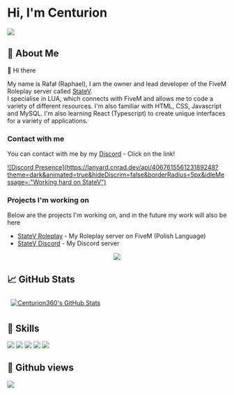 # Hi, I'm Centurion

<img src="https://i.imgur.com/HLknE8y.png">

## 👦 About Me

👋 Hi there

My name is Rafał (Raphael), I am the owner and lead developer of the FiveM Roleplay server called [StateV](https://statev.pl/). <br>
I specialise in LUA, which connects with FiveM and allows me to code a variety of different resources. I'm also familiar with HTML, CSS, Javascript and MySQL. I'm also learning React (Typescript) to create unique interfaces for a variety of applications.

### Contact with me
You can contact with me by my [Discord](https://discord.com/users/406761556123189248) - Click on the link!

[![Discord Presence](https://lanyard.cnrad.dev/api/406761556123189248?theme=dark&animated=true&hideDiscrim=false&borderRadius=5px&idleMessage=:"Working hard on StateV")](https://discord.com/users/406761556123189248)

### Projects I'm working on
Below are the projects I'm working on, and in the future my work will also be here
- [StateV Roleplay](https://statev.pl/) - My Roleplay server on FiveM (Polish Language)
- [StateV Discord](https://discord.gg/WFkUuuprKa) - My Discord server



<div align="center">
<a href="https://discord.com/users/406761556123189248" target="_blank">
   <img src="[https://lanyard-profile-readme.vercel.app/api/406761556123189248](https://lanyard.cnrad.dev/api/406761556123189248)?theme=black&bg=1E2D35&animated=true&hideDiscrim=false&borderRadius=5px">
</a>
</div>

## &#x1f4c8; GitHub Stats

<a href="https://github.com/Centurion360">
  <img align="center" style="margin:0.5rem; border-radius:2px" src="https://github-readme-stats.vercel.app/api?username=Centurion360&count_private=true&show_icons=true&line_height=28&count_private=true&title_color=ffffff&text_color=ffffff&icon_color=3ea1fc&bg_color=171717" alt="Centurion360's GitHub Stats" />
</a>

## 💼 Skills

![](https://img.shields.io/badge/Code-LUA-informational?style=flat&logo=Lua&logoColor=white&color=3ea1fc)
![](https://img.shields.io/badge/Code-JavaScript-informational?style=flat&logo=JavaScript&logoColor=white&color=3ea1fc)
![](https://img.shields.io/badge/Code-HTML-informational?style=flat&logo=HTML5&logoColor=white&color=3ea1fc)
![](https://img.shields.io/badge/Code-CSS-informational?style=flat&logo=CSS3&logoColor=white&color=3ea1fc)
![](https://img.shields.io/badge/Code-MySQL-informational?style=flat&logo=MySQL&logoColor=white&color=3ea1fc)

## 🔎 Github views

![](https://komarev.com/ghpvc/?username=Centurion360&color=3ea1fc)
